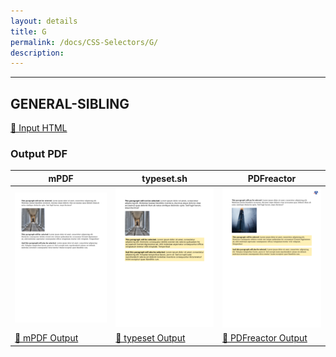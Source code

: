 ```yaml
---
layout: details
title: G
permalink: /docs/CSS-Selectors/G/
description: 
---
```




<hr />

## GENERAL-SIBLING

[📄 Input HTML](/html/CSS%20Selectors/G/general-sibling.html)

### Output PDF

| mPDF | typeset.sh | PDFreactor |
|---------|---------|---------|
| ![mPDF Preview](mpdf__html_CSS_Selectors_G_general-sibling.html.png) | ![typeset Preview](typeset__html_CSS_Selectors_G_general-sibling.html.png) | ![PDFreactor Preview](pdfreactor__html_CSS_Selectors_G_general-sibling.html.png) |
| [📕 mPDF Output](mpdf__html_CSS_Selectors_G_general-sibling.html.pdf) | [📕 typeset Output](typeset__html_CSS_Selectors_G_general-sibling.html.pdf) | [📕 PDFreactor Output](pdfreactor__html_CSS_Selectors_G_general-sibling.html.pdf) |


